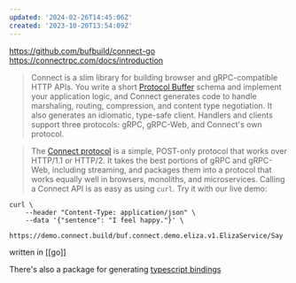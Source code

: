 ```yaml
---
updated: '2024-02-26T14:45:06Z'
created: '2023-10-20T13:54:09Z'
---
```

https://github.com/bufbuild/connect-go
https://connectrpc.com/docs/introduction

> Connect is a slim library for building browser and gRPC-compatible HTTP APIs. You write a short [Protocol Buffer](https://developers.google.com/protocol-buffers) schema and implement your application logic, and Connect generates code to handle marshaling, routing, compression, and content type negotiation. It also generates an idiomatic, type-safe client. Handlers and clients support three protocols: gRPC, gRPC-Web, and Connect's own protocol.

> The [Connect protocol](https://connect.build/docs/protocol) is a simple, POST-only protocol that works over HTTP/1.1 or HTTP/2. It takes the best portions of gRPC and gRPC-Web, including streaming, and packages them into a protocol that works equally well in browsers, monoliths, and microservices. Calling a Connect API is as easy as using `curl`. Try it with our live demo:

```
curl \
    --header "Content-Type: application/json" \
    --data '{"sentence": "I feel happy."}' \
    https://demo.connect.build/buf.connect.demo.eliza.v1.ElizaService/Say
```

written in [[go]]

There's also a package for generating [typescript bindings](https://www.npmjs.com/package/@bufbuild/connect-web)